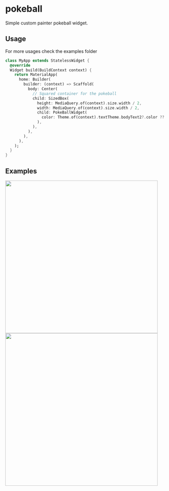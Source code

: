 # pokeball
Simple custom painter pokeball widget.

## Usage
For more usages check the examples folder
```dart
class MyApp extends StatelessWidget {
  @override
  Widget build(BuildContext context) {
    return MaterialApp(
      home: Builder(
        builder: (context) => Scaffold(
          body: Center(
            // Squared container for the pokeball
            child: SizedBox(
              height: MediaQuery.of(context).size.width / 2,
              width: MediaQuery.of(context).size.width / 2,
              child: PokeBallWidget(
                color: Theme.of(context).textTheme.bodyText2?.color ?? Colors.black,
              ),
            ),
          ),
        ),
      ),
    );
  }
}
```
## Examples
<img src="https://user-images.githubusercontent.com/44870331/113492338-f3417e80-94d6-11eb-8889-f0e8a48b37c4.png" height="480"> <img src="https://user-images.githubusercontent.com/44870331/113492387-4b788080-94d7-11eb-8d5f-373603d44e24.png" height="480">
